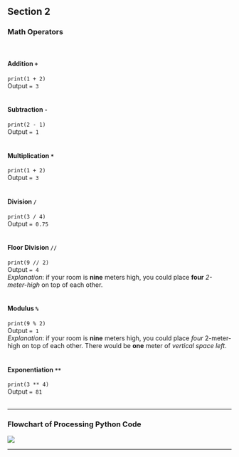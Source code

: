## Section 2

### Math Operators
<br>

#### Addition `+`
`print(1 + 2)`<br>
Output `= 3`
<br>
<br>

#### Subtraction `-`
`print(2 - 1)` <br>
Output `= 1`
<br>
<br>

#### Multiplication `*`
`print(1 + 2)`<br>
Output `= 3`
<br>
<br>

#### Division `/`
`print(3 / 4)`<br>
Output `= 0.75`
<br>
<br>

#### Floor Division `//`
`print(9 // 2)`<br>
Output `= 4` <br>
*Explanation*: if your room is **nine** meters high, you could place **four** *2-meter-high* on top of each other. 
<br>
<br>

#### Modulus `%`
`print(9 % 2)` <br>
Output `= 1` <br>
*Explanation*: if your room is **nine** meters high, you could place *four* 2-meter-high on top of each other. There would be **one** meter of *vertical space left*. 
<br>
<br>

#### Exponentiation `**`
`print(3 ** 4)`<br>
Output `= 81`
<br>
<br>

---

### Flowchart of Processing Python Code

![](/Users/PhillipeRodriguez/Documents/Notes/python/megaCourse/megaNotes/img/sec2_1.png)

---

